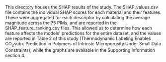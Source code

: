 This directory houses the SHAP results of the study. The SHAP_values.csv file contains the individual SHAP scores for each material and their features. These were aggregated for each descriptor by calculating the average magnitude across the 75 PIMs, and are reported in the SHAP_feature_ranking.csv files. This allowed us to determine how each feature affects the models' predictions for the entire dataset, and the values are reported in Table 2 of this study (Thermodynamic Labeling Enables CO<sub>2</sub>sub> Prediction in Polymers of Intrinsic Microporosity Under Small Data Constraints), while the graphs are available in the Supporting Information section 4.  